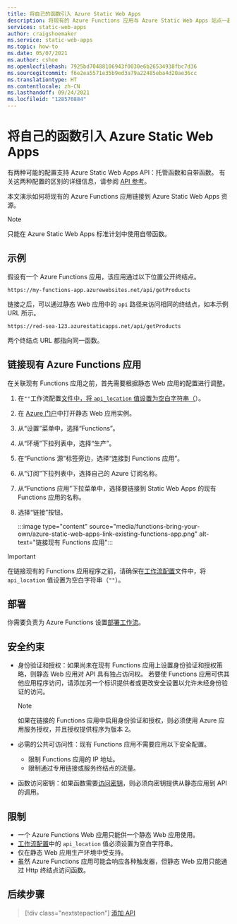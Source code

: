 ```yaml
---
title: 将自己的函数引入 Azure Static Web Apps
description: 将现有的 Azure Functions 应用与 Azure Static Web Apps 站点一起使用。
services: static-web-apps
author: craigshoemaker
ms.service: static-web-apps
ms.topic: how-to
ms.date: 05/07/2021
ms.author: cshoe
ms.openlocfilehash: 7925bd70488106943f0030e6b26534938fbc7d36
ms.sourcegitcommit: f6e2ea5571e35b9ed3a79a22485eba4d20ae36cc
ms.translationtype: HT
ms.contentlocale: zh-CN
ms.lasthandoff: 09/24/2021
ms.locfileid: "128570884"
---
```

# <a name="bring-your-own-functions-to-azure-static-web-apps"></a>将自己的函数引入 Azure Static Web Apps

有两种可能的配置支持 Azure Static Web Apps API：托管函数和自带函数。 有关这两种配置的区别的详细信息，请参阅 [API 参考](apis.md)。

本文演示如何将现有的 Azure Functions 应用链接到 Azure Static Web Apps 资源。

> [!NOTE]
> 只能在 Azure Static Web Apps 标准计划中使用自带函数。

## <a name="example"></a>示例

假设有一个 Azure Functions 应用，该应用通过以下位置公开终结点。

```url
https://my-functions-app.azurewebsites.net/api/getProducts
```

链接之后，可以通过静态 Web 应用中的 `api` 路径来访问相同的终结点，如本示例 URL 所示。

```url
https://red-sea-123.azurestaticapps.net/api/getProducts
```

 两个终结点 URL 都指向同一函数。

## <a name="link-an-existing-azure-functions-app"></a>链接现有 Azure Functions 应用

在关联现有 Functions 应用之前，首先需要根据静态 Web 应用的配置进行调整。

1. 在`""`工作流配置[文件中，将 `api_location` 值设置为空白字符串（](./build-configuration.md)）。

1. 在 [Azure 门户](https://portal.azure.com)中打开静态 Web 应用实例。

1. 从“设置”菜单中，选择“Functions”。

1. 从“环境”下拉列表中，选择“生产”。

1. 在“Functions 源”标签旁边，选择“连接到 Functions 应用”。

1. 从“订阅”下拉列表中，选择自己的 Azure 订阅名称。

1. 从“Functions 应用”下拉菜单中，选择要链接到 Static Web Apps 的现有Functions 应用的名称。

1. 选择“链接”按钮。

    :::image type="content" source="media/functions-bring-your-own/azure-static-web-apps-link-existing-functions-app.png" alt-text="链接现有 Functions 应用":::

> [!IMPORTANT]
> 在链接现有的 Functions 应用程序之前，请确保在[工作流配置](./build-configuration.md)文件中，将 `api_location` 值设置为空白字符串（`""`）。

## <a name="deployment"></a>部署

你需要负责为 Azure Functions 设置[部署工作流](../azure-functions/functions-deployment-technologies.md)。

## <a name="security-constraints"></a>安全约束

- 身份验证和授权：如果尚未在现有 Functions 应用上设置身份验证和授权策略，则静态 Web 应用对 API 具有独占访问权。 若要使 Functions 应用可供其他应用程序访问，请添加另一个标识提供者或更改安全设置以允许未经身份验证的访问。

  > [!NOTE]
  > 如果在链接的 Functions 应用中启用身份验证和授权，则必须使用 Azure 应用服务授权，并且授权提供程序为版本 2。

- 必需的公共可访问性：现有 Functions 应用不需要应用以下安全配置。
  - 限制 Functions 应用的 IP 地址。
  - 限制通过专用链接或服务终结点的流量。

- 函数访问密钥：如果函数需要[访问密钥](../azure-functions/security-concepts.md#function-access-keys)，则必须向密钥提供从静态应用到 API 的调用。

## <a name="restrictions"></a>限制

- 一个 Azure Functions Web 应用只能供一个静态 Web 应用使用。
- [工作流配置](./build-configuration.md)中的 `api_location` 值必须设置为空白字符串。
- 仅在静态 Web 应用生产环境中受支持。
- 虽然 Azure Functions 应用可能会响应各种触发器，但静态 Web 应用只能通过 Http 终结点访问函数。

## <a name="next-steps"></a>后续步骤

> [!div class="nextstepaction"]
> [添加 API](add-api.md)

